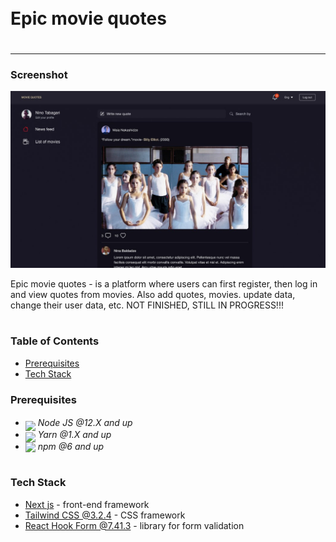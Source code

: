 <div style="display:flex; align-items: center">
  <h1 style="position:relative; top: -6px" >Epic movie quotes</h1>
</div>

---

### Screenshot

![](public/assets/images/epic_main.jpg)


Epic movie quotes - is a platform where users can first register, then log in and view quotes from movies. Also add quotes, movies. update data, change their user data, etc. NOT FINISHED, STILL IN PROGRESS!!!

#

### Table of Contents

- [Prerequisites](#prerequisites)
- [Tech Stack](#tech-stack)

### Prerequisites

- <img src="readme/assets/node.png" width="25" style="position: relative; top: 8px" /> _Node JS @12.X and up_
- <img src="readme/assets/yarn.jpeg" width="25" style="position: relative; top: 7px" /> _Yarn @1.X and up_
- <img src="readme/assets/npm.png" width="35" style="position: relative; top: 4px" /> _npm @6 and up_

#

### Tech Stack

-  [Next js](https://nextjs.org) - front-end framework
-  [Tailwind CSS @3.2.4](https://tailwindcss.com/) - CSS framework
-  [React Hook Form @7.41.3](https://react-hook-form.com/) - library for form validation

#

